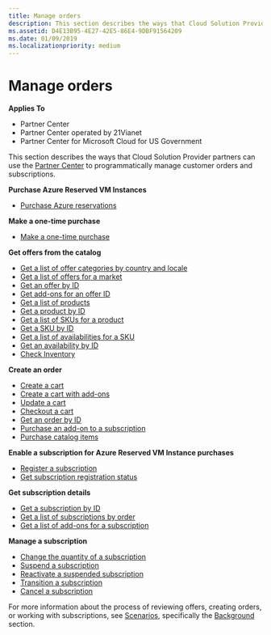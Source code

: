 ```yaml
---
title: Manage orders
description: This section describes the ways that Cloud Solution Provider partners can use the Partner Center to programmatically manage customer orders and subscriptions.
ms.assetid: D4E13B95-4E27-42E5-86E4-9DBF91564209
ms.date: 01/09/2019
ms.localizationpriority: medium
---
```


# Manage orders


**Applies To**

- Partner Center
- Partner Center operated by 21Vianet
- Partner Center for Microsoft Cloud for US Government

This section describes the ways that Cloud Solution Provider partners can use the [Partner Center](index.md) to programmatically manage customer orders and subscriptions.

**Purchase Azure Reserved VM Instances**  
- [Purchase Azure reservations](purchase-azure-reservations.md)   

**Make a one-time purchase**  
- [Make a one-time purchase](make-a-one-time-purchase.md) 

**Get offers from the catalog**  
- [Get a list of offer categories by country and locale](get-a-list-of-offer-categories-by-country-and-locale.md)
- [Get a list of offers for a market](get-a-list-of-offers-for-a-market.md)
- [Get an offer by ID](get-an-offer-by-id.md)
- [Get add-ons for an offer ID](get-addon-offers-by-offer-id.md)
- [Get a list of products](get-a-list-of-products.md)
- [Get a product by ID](get-a-product-by-id.md)
- [Get a list of SKUs for a product](get-a-list-of-skus-for-a-product.md)
- [Get a SKU by ID](get-a-sku-by-id.md)
- [Get a list of availabilities for a SKU](get-a-list-of-availabilities-for-a-sku.md)
- [Get an availability by ID](get-an-availability-by-id.md)
- [Check Inventory](check-inventory.md)

**Create an order**  
- [Create a cart](create-a-cart.md)  
- [Create a cart with add-ons](create-a-cart-with-add-ons.md)
- [Update a cart](update-a-cart.md)  
- [Checkout a cart](checkout-a-cart.md)  
- [Get an order by ID](get-an-order-by-id.md)
- [Purchase an add-on to a subscription](purchase-an-add-on-to-a-subscription.md)
- [Purchase catalog items](purchase-catalog-items.md)

**Enable a subscription for Azure Reserved VM Instance purchases**  
- [Register a subscription](register-a-subscription.md)
- [Get subscription registration status](get-subscription-registration-status.md) 

**Get subscription details**  
- [Get a subscription by ID](get-a-subscription-by-id.md)  
- [Get a list of subscriptions by order](get-a-list-of-subscriptions-by-order.md)  
- [Get a list of add-ons for a subscription](get-a-list-of-add-ons-for-a-subscription.md)  

**Manage a subscription**  
- [Change the quantity of a subscription](change-the-quantity-of-a-subscription.md)
- [Suspend a subscription](suspend-a-subscription.md)
- [Reactivate a suspended subscription](reactivate-a-suspended-a-subscription.md)
- [Transition a subscription](transition-a-subscription.md)
- [Cancel a subscription](cancel-a-subscription.md)

For more information about the process of reviewing offers, creating orders, or working with subscriptions, see [Scenarios](scenarios.md), specifically the [Background](scenarios.md#background) section.